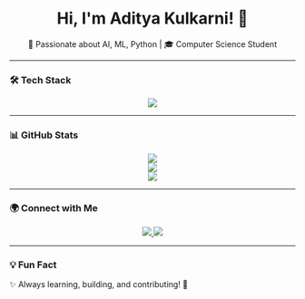 <h1 align="center">Hi, I'm Aditya Kulkarni! 👋</h1>
<p align="center">
🚀 Passionate about AI, ML, Python | 🎓 Computer Science Student  
</p>

---

### 🛠 Tech Stack  
<p align="center">
  <img src="https://skillicons.dev/icons?i=python,cpp,tensorflow, raspberrypi, vscode" />
</p>

---

### 📊 GitHub Stats  
<p align="center">
  <img src="https://github-readme-streak-stats.vercel.app/?user=AdityaK-101&theme=radical" />
  <br>
  <img src="https://github-readme-stats.vercel.app/api?username=AdityaK-101&show_icons=true&theme=radical" />
  <br>
  <img src="https://github-readme-stats.vercel.app/api/top-langs/?username=AdityaK-101&layout=compact&theme=radical" />
</p>

---

### 🌍 Connect with Me  
<p align="center">
  <a href="https://linkedin.com/in/adityakulkarni">
    <img src="https://img.shields.io/badge/LinkedIn-0077B5?style=for-the-badge&logo=linkedin&logoColor=white" />
  </a>
  <a href="https://github.com/AdityaK-101">
    <img src="https://img.shields.io/badge/GitHub-181717?style=for-the-badge&logo=github&logoColor=white" />
  </a>
</p>

---

### 💡 Fun Fact  
✨ Always learning, building, and contributing! 🚀  
